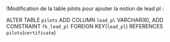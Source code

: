 !Modification de la table pilots pour ajouter la notion de lead pl : 

ALTER TABLE `pilots` ADD COLUMN `lead_pl` VARCHAR(6), ADD CONSTRAINT `fk_lead_pl` FOREIGN KEY(`lead_pl`) REFERENCES `pilots`(`certificate`) 
